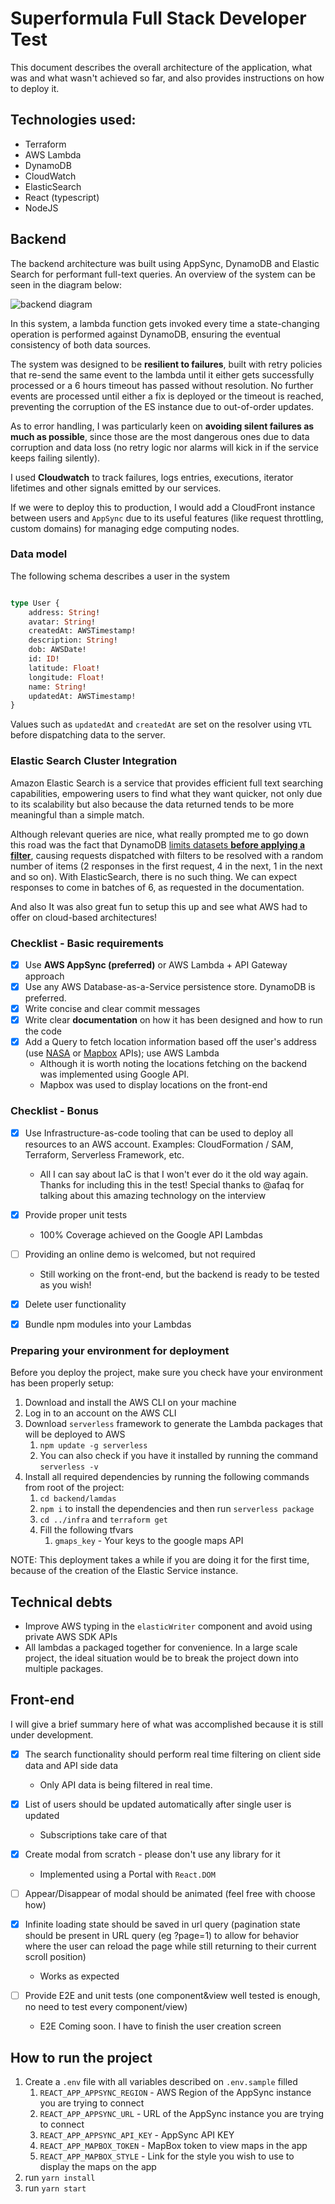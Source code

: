 # Superformula Full Stack Developer Test
This document describes the overall architecture of the application, what was and what wasn't achieved so far, and also provides instructions on how to deploy it.

## Technologies used:
- Terraform
- AWS Lambda
- DynamoDB
- CloudWatch
- ElasticSearch
- React (typescript)
- NodeJS

## Backend

The backend architecture was built using AppSync, DynamoDB and Elastic Search for performant  full-text queries. An overview of the system can be seen in the diagram below:

![backend diagram](images/Architecture.png)


In this system, a lambda function gets invoked every time a state-changing operation is performed against DynamoDB, ensuring the eventual consistency of both data sources. 

The system was designed to be **resilient to failures**, built with retry policies that re-send the same event to the lambda until it either gets successfully processed or a 6 hours timeout has passed without resolution. No further events are processed until either a fix is deployed or the timeout is reached, preventing the corruption of the ES instance due to out-of-order updates.

As to error handling, I was particularly keen on **avoiding silent failures as much as possible**, since those are the most dangerous ones due to data corruption and data loss (no retry logic nor alarms will kick in if the service keeps failing silently).

I used **Cloudwatch** to track failures, logs entries, executions, iterator lifetimes and other signals emitted by our services.

If we were to deploy this to production, I would add a CloudFront instance between users and `AppSync` due to its useful features (like request throttling, custom domains) for managing edge computing nodes.

### Data model

The following schema describes a user in the system

````graphql

type User {
    address: String!
    avatar: String!
    createdAt: AWSTimestamp!
    description: String!
    dob: AWSDate!
    id: ID!
    latitude: Float!
    longitude: Float!
    name: String!
    updatedAt: AWSTimestamp!
}

````

Values such as `updatedAt` and `createdAt` are set on the resolver using `VTL` before dispatching data to the server.

### Elastic Search Cluster Integration
Amazon Elastic Search is a service that provides efficient full text searching capabilities, empowering users to find what they want quicker, not only due to its scalability but also because the data returned tends to be more meaningful than a simple match.

Although relevant queries are nice, what really prompted me to go down this road was the fact that DynamoDB [limits datasets **before applying a filter**](https://docs.aws.amazon.com/amazondynamodb/latest/developerguide/Query.html), causing requests dispatched with filters to be resolved with a random number of items (2 responses in the first request, 4 in the next, 1 in the next and so on). With ElasticSearch, there is no such thing. We can expect responses to come in batches of 6, as requested in the documentation.

And also It was also great fun to setup this up and see what AWS had to offer on cloud-based architectures!

### Checklist - Basic requirements
- [x] Use **AWS AppSync (preferred)** or AWS Lambda + API Gateway approach
- [x] Use any AWS Database-as-a-Service persistence store. DynamoDB is preferred.
- [x] Write concise and clear commit messages
- [x] Write clear **documentation** on how it has been designed and how to run the code
- [x] Add a Query to fetch location information based off the user's address (use [NASA](https://api.nasa.gov/api.html) or [Mapbox](https://www.mapbox.com/api-documentation/) APIs); use AWS Lambda
  - Although it is worth noting the locations fetching on the backend was implemented using Google API. 
  - Mapbox was used to display locations on the front-end
  

### Checklist - Bonus
- [x] Use Infrastructure-as-code tooling that can be used to deploy all resources to an AWS account. Examples: CloudFormation / SAM, Terraform, Serverless Framework, etc.
  - All I can say about IaC is that I won't ever do it the old way again. Thanks for including this in the test! Special thanks to @afaq for talking about this amazing technology on the interview 
- [x] Provide proper unit tests
  - 100% Coverage achieved on the Google API Lambdas
- [ ] Providing an online demo is welcomed, but not required
  - Still working on the front-end, but the backend is ready to be tested as you wish!
- [x] Delete user functionality
- [x] Bundle npm modules into your Lambdas


### Preparing your environment for deployment

Before you deploy the project, make sure you check have your environment has been properly setup:

1. Download and install the AWS CLI on your machine
1. Log in to an account on the AWS CLI
1. Download ``serverless`` framework to generate the Lambda packages that will be deployed to AWS
   1. ``npm update -g serverless``
   1. You can also check if you have it installed by running the command ``serverless -v``
1. Install all required dependencies by running the following commands from root of the project:
    1. ``cd backend/lamdas``
    1. ``npm i`` to install the dependencies and then run ``serverless package`` 
    1. ``cd ../infra`` and ``terraform get``
    1. Fill the following tfvars
        1. ``gmaps_key`` - Your keys to the google maps API
  

NOTE: This deployment takes a while if you are doing it for the first time, because of the creation of the Elastic Service instance.


  
## Technical debts

- Improve AWS typing in the `elasticWriter` component and avoid using private AWS SDK APIs
- All lambdas a packaged together for convenience. In a large scale project, the ideal situation would be to break the project down into multiple packages. 

## Front-end

I will give a brief summary here of what was accomplished because it is still under development.

- [x] The search functionality should perform real time filtering on client side data and API side data
    - Only API data is being filtered in real time.
- [x] List of users should be updated automatically after single user is updated
    - Subscriptions take care of that
- [x] Create modal from scratch - please don't use any library for it
    - Implemented using a Portal with ``React.DOM``
- [ ] Appear/Disappear of modal should be animated (feel free with choose how)
  
- [x] Infinite loading state should be saved in url query (pagination state should be present in URL query (eg ?page=1) to allow for behavior where the user can reload the page while still returning to their current scroll position)
    - Works as expected
    
- [ ] Provide E2E and unit tests (one component&view well tested is enough, no need to test every component/view)
    - E2E Coming soon. I have to finish the user creation screen

    

## How to run the project

1. Create a ``.env`` file with all variables described on ``.env.sample`` filled
    1. ``REACT_APP_APPSYNC_REGION`` - AWS Region of the AppSync instance you are trying to connect
    1. ``REACT_APP_APPSYNC_URL`` - URL of the AppSync instance you are trying to connect
    1. ``REACT_APP_APPSYNC_API_KEY`` - AppSync API KEY
    1. ``REACT_APP_MAPBOX_TOKEN`` - MapBox token to view maps in the app
    1. ``REACT_APP_MAPBOX_STYLE`` - Link for the style you wish to use to display the maps on the app
1. run ``yarn install``
1. run ``yarn start``